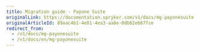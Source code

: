 ```yaml
---
title: Migration guide - Payone Suite
originalLink: https://documentation.spryker.com/v1/docs/mg-payonesuite
originalArticleId: 89aac4b1-4e01-4ea3-aa8e-0db62e667fce
redirect_from:
  - /v1/docs/mg-payonesuite
  - /v1/docs/en/mg-payonesuite
---
```



